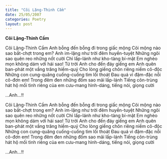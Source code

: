 ```yaml
---
title: "Cõi Lặng-Thinh Cầm"
date: 25/05/2007
categories: Poetry
layout: post
---
```


**Cõi Lặng-Thinh Cầm**

Cõi Lặng-Thinh Cầm
Anh bỗng đến bỗng đi trong giấc mộng
Cõi mộng nào sao bất-chợt trong em?
Anh im-lặng như trời đêm huyền-tuyệt
Những ngôi sao quên reo những nốt cười
Chỉ lấp-lánh như kho-tàng bí-mật
Em nghèo mọn không dám với hái sao!
Từ trời Anh cho đến đáy giếng em
Anh quên ban-phát một vầng trăng hiếm-quý
Cho lòng giếng chôn riêng niềm cô-độc
Những con cung-quăng cuống-cuồng tìm lối thoát
Đau quá vì đậm-đặc nỗi cô-đơn em!
Trong đêm đen những đốm sao mãi lấp-lánh
Tiếng côn-trùng hát hộ mối tình riêng
của em
cưu-mang
hình-dáng, tiếng nói, giọng cười

...Anh...!!

Cõi Lặng-Thinh Cầm
Anh bỗng đến bỗng đi trong giấc mộng
Cõi mộng nào sao bất-chợt trong em?
Anh im-lặng như trời đêm huyền-tuyệt
Những ngôi sao quên reo những nốt cười
Chỉ lấp-lánh như kho-tàng bí-mật
Em nghèo mọn không dám với hái sao!
Từ trời Anh cho đến đáy giếng em
Anh quên ban-phát một vầng trăng hiếm-quý
Cho lòng giếng chôn riêng niềm cô-độc
Những con cung-quăng cuống-cuồng tìm lối thoát
Đau quá vì đậm-đặc nỗi cô-đơn em!
Trong đêm đen những đốm sao mãi lấp-lánh
Tiếng côn-trùng hát hộ mối tình riêng
của em
cưu-mang
hình-dáng, tiếng nói, giọng cười

...Anh...!!

